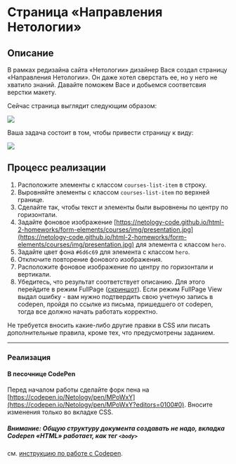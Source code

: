 # Страница «Направления Нетологии»

## Описание

В рамках редизайна сайта «Нетологии» дизайнер Вася создал страницу «Направления Нетологии». Он даже хотел сверстать ее, но у него не хватило знаний. Давайте поможем Васе и добьемся соответсвия верстки макету.

Сейчас страница выглядит следующим образом:

![](https://netology-code.github.io/html-2-homeworks/sources/3-2/courses-before.jpg)

Ваша задача состоит в том, чтобы привести страницу к виду:

![](https://netology-code.github.io/html-2-homeworks/sources/3-2/courses-after.jpg)

## Процесс реализации

1. Расположите элементы с классом `courses-list-item` в строку.
2. Выровняйте элементы с классом `courses-list-item` по верхней границе.
3. Сделайте так, чтобы текст и элементы были выровнены по центру по горизонтали.
4. Задайте фоновое изображение [https://netology-code.github.io/html-2-homeworks/form-elements/courses/img/presentation.jpg](https://netology-code.github.io/html-2-homeworks/form-elements/courses/img/presentation.jpg) для элемента с классом `hero`.
5. Задайте цвет фона `#6d6c69` для элемента с классом `hero`.
6. Отключите повторение фонового изображения.
7. Расположите фоновое изображение по центру по горизонтали и вертикали.
8. Убедитесь, что результат соответствует описанию. Для этого перейдите в режим FullPage ([скриншот](/sources/screen.md)). Если режим FullPage View выдал ошибку - вам нужно подтвердить свою учетную запись в codepen, пройдя по ссылке из письма, пришедшего от codepen, тогда все должно начать работать корректно.

Не требуется вносить какие-либо другие правки в CSS или писать дополнительные правила, кроме тех, что предусмотрены заданием.

---

### Реализация

#### В песочнице CodePen

Перед началом работы сделайте форк пена на [https://codepen.io/Netology/pen/MPoWxY](https://codepen.io/Netology/pen/MPoWxY?editors=0100#0). Вносите изменения только во вкладке CSS.

##### Внимание: Общую структуру документа создавать не надо, вкладка Codepen «HTML» работает, как тег `<body>`
см. [инструкцию по работе с Codepen](https://github.com/netology-code/guides/tree/master/codepen).
